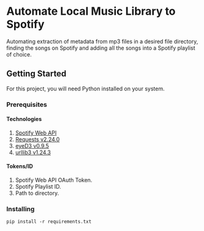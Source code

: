 # Automate Local Music Library to Spotify
Automating extraction of metadata from mp3 files in a desired file directory, finding the songs on Spotify and adding all the songs into a Spotify playlist of choice.

## Getting Started
For this project, you will need Python installed on your system.

### Prerequisites
#### Technologies
1. [Spotify Web API](https://developer.spotify.com/documentation/web-api/)
2. [Requests v2.24.0](https://requests.readthedocs.io/en/master/)
3. [eyeD3 v0.9.5](https://eyed3.readthedocs.io/en/latest/)
4. [urllib3 v1.24.3](https://urllib3.readthedocs.io/en/latest/)
#### Tokens/ID
1. Spotify Web API OAuth Token.
2. Spotify Playlist ID.
3. Path to directory.
  
### Installing
<pre><code>pip install -r requirements.txt
</code></pre>
